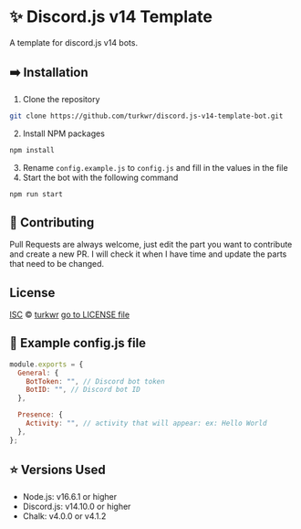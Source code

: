 # ✨ Discord.js v14 Template

A template for discord.js v14 bots.

## ➡️ Installation

1. Clone the repository

```sh
git clone https://github.com/turkwr/discord.js-v14-template-bot.git
```

2. Install NPM packages

```sh
npm install
```

3. Rename `config.example.js` to `config.js` and fill in the values in the file
4. Start the bot with the following command

```sh
npm run start
```

## 👻 Contributing

Pull Requests are always welcome, just edit the part you want to contribute and create a new PR. I will check it when I have time and update the parts that need to be changed.

## License

[ISC](https://choosealicense.com/licenses/isc/) © [turkwr](https://github.com/turkwr) [go to LICENSE file](LICENSE)

## 👀 Example config.js file

```js
module.exports = {
  General: {
    BotToken: "", // Discord bot token
    BotID: "", // Discord bot ID
  },

  Presence: {
    Activity: "", // activity that will appear: ex: Hello World
  },
};
```

## ⭐ Versions Used

- Node.js: v16.6.1 or higher
- Discord.js: v14.10.0 or higher
- Chalk: v4.0.0 or v4.1.2
